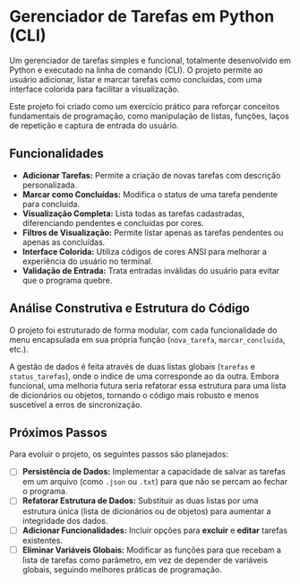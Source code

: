 # Gerenciador de Tarefas em Python (CLI)

Um gerenciador de tarefas simples e funcional, totalmente desenvolvido em Python e executado na linha de comando (CLI). O projeto permite ao usuário adicionar, listar e marcar tarefas como concluídas, com uma interface colorida para facilitar a visualização.

Este projeto foi criado como um exercício prático para reforçar conceitos fundamentais de programação, como manipulação de listas, funções, laços de repetição e captura de entrada do usuário.

## Funcionalidades

* **Adicionar Tarefas:** Permite a criação de novas tarefas com descrição personalizada.
* **Marcar como Concluídas:** Modifica o status de uma tarefa pendente para concluída.
* **Visualização Completa:** Lista todas as tarefas cadastradas, diferenciando pendentes e concluídas por cores.
* **Filtros de Visualização:** Permite listar apenas as tarefas pendentes ou apenas as concluídas.
* **Interface Colorida:** Utiliza códigos de cores ANSI para melhorar a experiência do usuário no terminal.
* **Validação de Entrada:** Trata entradas inválidas do usuário para evitar que o programa quebre.

## Análise Construtiva e Estrutura do Código

O projeto foi estruturado de forma modular, com cada funcionalidade do menu encapsulada em sua própria função (`nova_tarefa`, `marcar_concluida`, etc.).

A gestão de dados é feita através de duas listas globais (`tarefas` e `status_tarefas`), onde o índice de uma corresponde ao da outra. Embora funcional, uma melhoria futura seria refatorar essa estrutura para uma lista de dicionários ou objetos, tornando o código mais robusto e menos suscetível a erros de sincronização.

## Próximos Passos

Para evoluir o projeto, os seguintes passos são planejados:

* [ ] **Persistência de Dados:** Implementar a capacidade de salvar as tarefas em um arquivo (como `.json` ou `.txt`) para que não se percam ao fechar o programa.
* [ ] **Refatorar Estrutura de Dados:** Substituir as duas listas por uma estrutura única (lista de dicionários ou de objetos) para aumentar a integridade dos dados.
* [ ] **Adicionar Funcionalidades:** Incluir opções para **excluir** e **editar** tarefas existentes.
* [ ] **Eliminar Variáveis Globais:** Modificar as funções para que recebam a lista de tarefas como parâmetro, em vez de depender de variáveis globais, seguindo melhores práticas de programação.
